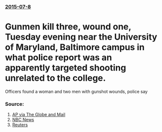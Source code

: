 ### [2015-07-8](/news/2015/07/8/index.md)

# Gunmen kill three, wound one, Tuesday evening near the University of Maryland, Baltimore campus in what police report was an apparently targeted shooting unrelated to the college. 

Officers found a woman and two men with gunshot wounds, police say


### Source:

1. [AP via The Globe and Mail](http://www.theglobeandmail.com/news/world/four-shot-3-fatally-near-university-of-maryland-campus-baltimore-police-say/article25349342/)
2. [NBC News](http://www.nbcnews.com/news/us-news/baltimore-shooting-three-killed-one-hurt-near-university-maryland-n388466)
3. [Reuters](http://www.reuters.com/article/2015/07/08/us-usa-baltimore-shooting-idUSKCN0PI0KX20150708)
